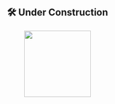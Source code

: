 ## <p align="center">🛠️ Under Construction</p>
  <p align="center"><img width="150" src="https://user-images.githubusercontent.com/81649794/219982888-c7f7f664-abf2-4209-82b6-f82eaa77f21a.png"></p>

